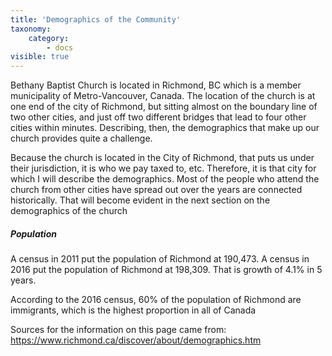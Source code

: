 ```yaml
---
title: 'Demographics of the Community'
taxonomy:
    category:
        - docs
visible: true
---
```


Bethany Baptist Church is located in Richmond, BC which is a member municipality of Metro-Vancouver, Canada. The location of the church is at one end of the city of Richmond, but sitting almost on the boundary line of two other cities, and just off two different bridges that lead to four other cities within minutes. Describing, then, the demographics that make up our church provides quite a challenge.

Because the church is located in the City of Richmond, that puts us under their jurisdiction, it is who we pay taxed to, etc. Therefore, it is that city for which I will describe the demographics. Most of the people who attend the church from other cities have spread out over the years are connected historically. That will become evident in the next section on the demographics of the church

##### Population
A census in 2011 put the population of Richmond at 190,473. 
A census in 2016 put the population of Richmond at 198,309.
That is growth of 4.1% in 5 years.

According to the 2016 census, 60% of the population of Richmond are immigrants, which is the highest proportion in all of Canada





Sources for the information on this page came from: 
https://www.richmond.ca/discover/about/demographics.htm

